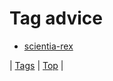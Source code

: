 <!--
title: Tag advice
date: 2020-06-28T15:26:58.796Z
tags:
-->
# Tag advice

 * [scientia-rex](152804108621.md)

| [Tags](tags.md) | [Top](index.md) |
